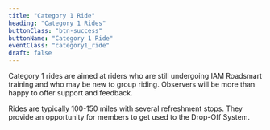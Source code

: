 ```yaml
---
title: "Category 1 Ride"
heading: "Category 1 Rides"
buttonClass: "btn-success"
buttonName: "Category 1 Ride"
eventClass: "category1_ride"
draft: false
---
```


Category 1 rides are aimed at riders who are still undergoing IAM Roadsmart training and who may be new to group riding. Observers will be more than happy to offer support and feedback.

Rides are typically 100-150 miles with several refreshment stops. They provide an opportunity for members to get used to the Drop-Off System.